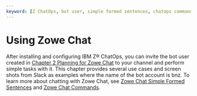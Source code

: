 ```yaml
---
keyword: [Z ChatOps, bot user, simple formed sentences, chatops commands, using Zowe Chat]
---
```


# Using Zowe Chat

After installing and configuring IBM Z® ChatOps, you can invite the bot user created in [Chapter 2 Planning for Zowe Chat](chatops_prerequisite_requirement.md) to your channel and perform simple tasks with it. This chapter provides several use cases and screen shots from Slack as examples where the name of the bot account is bnz. To learn more about chatting with Zowe Chat, see [Zowe Chat Simple Formed Sentences](chatops_sfs.md) and [Zowe Chat Commands](chatops_cli_cli.md).


